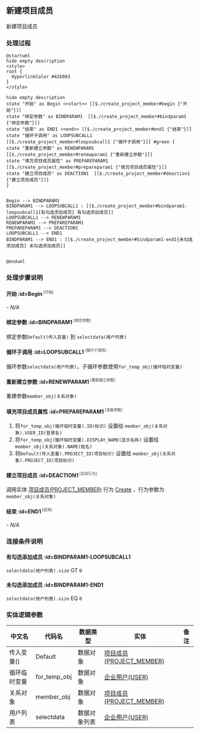 ## 新建项目成员 <!-- {docsify-ignore-all} -->

   新建项目成员

### 处理过程

```plantuml
@startuml
hide empty description
<style>
root {
  HyperlinkColor #42b983
}
</style>

hide empty description
state "开始" as Begin <<start>> [[$./create_project_member#begin {"开始"}]]
state "绑定参数" as BINDPARAM1  [[$./create_project_member#bindparam1 {"绑定参数"}]]
state "结束" as END1 <<end>> [[$./create_project_member#end1 {"结束"}]]
state "循环子调用" as LOOPSUBCALL1  [[$./create_project_member#loopsubcall1 {"循环子调用"}]] #green {
state "重新建立参数" as RENEWPARAM1  [[$./create_project_member#renewparam1 {"重新建立参数"}]]
state "填充项目成员属性" as PREPAREPARAM1  [[$./create_project_member#prepareparam1 {"填充项目成员属性"}]]
state "建立项目成员" as DEACTION1  [[$./create_project_member#deaction1 {"建立项目成员"}]]
}


Begin --> BINDPARAM1
BINDPARAM1 --> LOOPSUBCALL1 : [[$./create_project_member#bindparam1-loopsubcall1{有勾选添加成员} 有勾选添加成员]]
LOOPSUBCALL1 --> RENEWPARAM1
RENEWPARAM1 --> PREPAREPARAM1
PREPAREPARAM1 --> DEACTION1
LOOPSUBCALL1 --> END1
BINDPARAM1 --> END1 : [[$./create_project_member#bindparam1-end1{未勾选添加成员} 未勾选添加成员]]


@enduml
```


### 处理步骤说明

#### 开始 :id=Begin<sup class="footnote-symbol"> <font color=gray size=1>[开始]</font></sup>



*- N/A*
#### 绑定参数 :id=BINDPARAM1<sup class="footnote-symbol"> <font color=gray size=1>[绑定参数]</font></sup>



绑定参数`Default(传入变量)` 到 `selectdata(用户列表)`
#### 循环子调用 :id=LOOPSUBCALL1<sup class="footnote-symbol"> <font color=gray size=1>[循环子调用]</font></sup>



循环参数`selectdata(用户列表)`，子循环参数使用`for_temp_obj(循环临时变量)`
#### 重新建立参数 :id=RENEWPARAM1<sup class="footnote-symbol"> <font color=gray size=1>[重新建立参数]</font></sup>



重建参数```member_obj(关系对象)```
#### 填充项目成员属性 :id=PREPAREPARAM1<sup class="footnote-symbol"> <font color=gray size=1>[准备参数]</font></sup>



1. 将`for_temp_obj(循环临时变量).ID(标识)` 设置给  `member_obj(关系对象).USER_ID(登录名)`
2. 将`for_temp_obj(循环临时变量).DISPLAY_NAME(显示名称)` 设置给  `member_obj(关系对象).NAME(姓名)`
3. 将`Default(传入变量).PROJECT_ID(项目标识)` 设置给  `member_obj(关系对象).PROJECT_ID(项目标识)`

#### 建立项目成员 :id=DEACTION1<sup class="footnote-symbol"> <font color=gray size=1>[实体行为]</font></sup>



调用实体 [项目成员(PROJECT_MEMBER)](module/ProjMgmt/project_member.md) 行为 [Create](module/ProjMgmt/project_member#行为) ，行为参数为`member_obj(关系对象)`

#### 结束 :id=END1<sup class="footnote-symbol"> <font color=gray size=1>[结束]</font></sup>



*- N/A*


### 连接条件说明
#### 有勾选添加成员 :id=BINDPARAM1-LOOPSUBCALL1

`selectdata(用户列表).size` GT `0`
#### 未勾选添加成员 :id=BINDPARAM1-END1

`selectdata(用户列表).size` EQ `0`


### 实体逻辑参数

|    中文名   |    代码名    |  数据类型    |  实体   |备注 |
| --------| --------| -------- | -------- | --------   |
|传入变量(<i class="fa fa-check"/></i>)|Default|数据对象|[项目成员(PROJECT_MEMBER)](module/ProjMgmt/project_member.md)||
|循环临时变量|for_temp_obj|数据对象|[企业用户(USER)](module/Base/user.md)||
|关系对象|member_obj|数据对象|[项目成员(PROJECT_MEMBER)](module/ProjMgmt/project_member.md)||
|用户列表|selectdata|数据对象列表|[企业用户(USER)](module/Base/user.md)||
